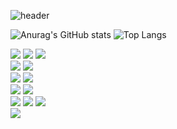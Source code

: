 ![header](https://capsule-render.vercel.app/api?type=waving&color=334455&customColorList=0,2,2,5,30&height=200&section=header&text=BANG%20BANG&fontColor=ffffff&fontSize=52&fontAlign=80&animation=twinkling&rotate=+3&desc=DEVELOPER&descSize=40&descAlignY=25&descAlign=80)



![Anurag's GitHub stats](https://github-readme-stats.vercel.app/api?username=wjdgns2751&show_icons=true&theme=slateorange)  ![Top Langs](https://github-readme-stats.vercel.app/api/top-langs/?username=wjdgns2751&layout=compact&theme=slateorange&show_icons=true)

<div>
<img src="https://img.shields.io/badge/Spring -ffffff?style=flat&logo=spring&logoColor=6DB33F">
<img src="https://img.shields.io/badge/Spring Boot-ffffff?style=flat&logo=springboot&logoColor=6DB33F">
<img src="https://img.shields.io/badge/Flutter-ffffff?style=flat&logo=Flutter&logoColor=0094F5">
<br>
<img src="https://img.shields.io/badge/Dart-ffffff?style=flat&logo=Dart&logoColor=0094F5">
<img src="https://img.shields.io/badge/JavaScript-ffffff?style=flat&logo=javascript&logoColor=#F7DF1E">
<br>
<img src="https://img.shields.io/badge/Docker-ffffff?style=flat&logo=Docker&logoColor=2496ED">
<img src="https://img.shields.io/badge/Apache Tomcat-ffffff?style=flat&logo=apachetomcat&logoColor=0B556A">
<br>
<img src="https://img.shields.io/badge/MySQL-ffffff?style=flat&logo=MySQL&logoColor=4479A1">
<img src="https://img.shields.io/badge/PostgreSQL-ffffff?style=flat&logo=postgresql&logoColor=4479A1">
<br>
<img src="https://img.shields.io/badge/Intellij IDEA-ffffff?style=flat&logo=intellijidea&logoColor=000000">
<img src="https://img.shields.io/badge/Android Studio-ffffff?style=flat&logo=androidstudio&logoColor=3DDC84">
<img src="https://img.shields.io/badge/Visual Studio Code-ffffff?style=flat&logo=visualstudiocode&logoColor=007ACC">
<br>
<img src="https://img.shields.io/badge/Openlayers-ffffff?style=flat&logo=Openlayers&logoColor=1F6B75">

</div>




